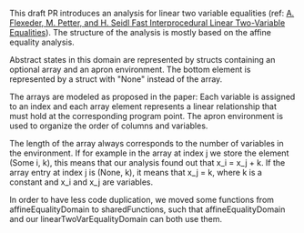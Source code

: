 This draft PR introduces an analysis for linear two variable equalities (ref: [A. Flexeder, M. Petter, and H. Seidl Fast Interprocedural Linear Two-Variable Equalities](http://doi.acm.org/10.1145/2049706.2049710)). The structure of the analysis is mostly based on the affine equality analysis.

Abstract states in this domain are represented by structs containing an optional array and an apron environment. 
The bottom element is represented by a struct with "None" instead of the array.

The arrays are modeled as proposed in the paper: Each variable is assigned to an index and each array element represents a linear relationship that must hold at the corresponding program point.
The apron environment is used to organize the order of columns and variables.

The length of the array always corresponds to the number of variables in the environment.
If for example in the array at index j we store the element (Some i, k), this means that our analysis found out that x_i = x_j + k. If the array entry at index j is (None, k), it means that x_j = k, where k is a constant and x_i and x_j are variables.

In order to have less code duplication, we moved some functions from affineEqualityDomain to sharedFunctions, such that affineEqualityDomain and our linearTwoVarEqualityDomain can both use them.

